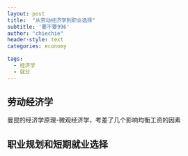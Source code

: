 ```yaml
---
layout: post
title:  "从劳动经济学到职业选择"
subtitle: '要不要996'
author: "chiechie"
header-style: text
categories: economy

tags:
  - 经济学
  - 就业
---
```


## 劳动经济学
曼昆的经济学原理-微观经济学，考差了几个影响均衡工资的因素


## 职业规划和短期就业选择